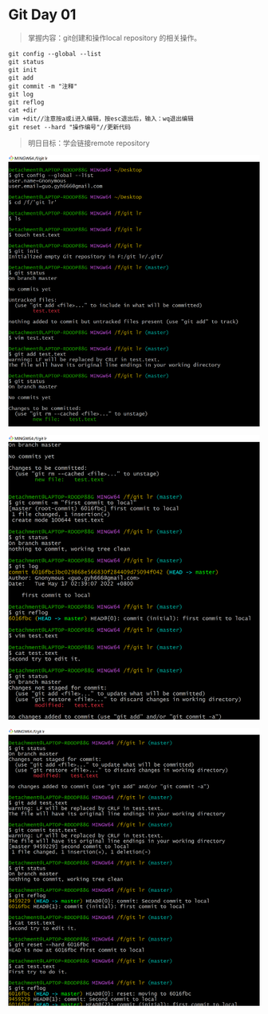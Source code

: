 # Git Day 01

> 掌握内容：git创建和操作local repository 的相关操作。

```git
git config --global --list
git status
git init
git add
git commit -m "注释"
git log
git reflog
cat +dir
vim +dit//注意按a或i进入编辑，按esc退出后，输入：wq退出编辑
git reset --hard "操作编号"//更新代码
```

> 明日目标：学会链接remote repository

![](https://github.com/Gnonymous/Daily-studying/blob/main/Git%20photos/image-20220517023711393.png?raw=true)



![image-20220517024047183](https://github.com/Gnonymous/Daily-studying/blob/main/Git%20photos/image-20220517024047183.png?raw=true)

![image-20220517024325975](https://github.com/Gnonymous/Daily-studying/blob/main/Git%20photos/image-20220517024325975.png?raw=true)
